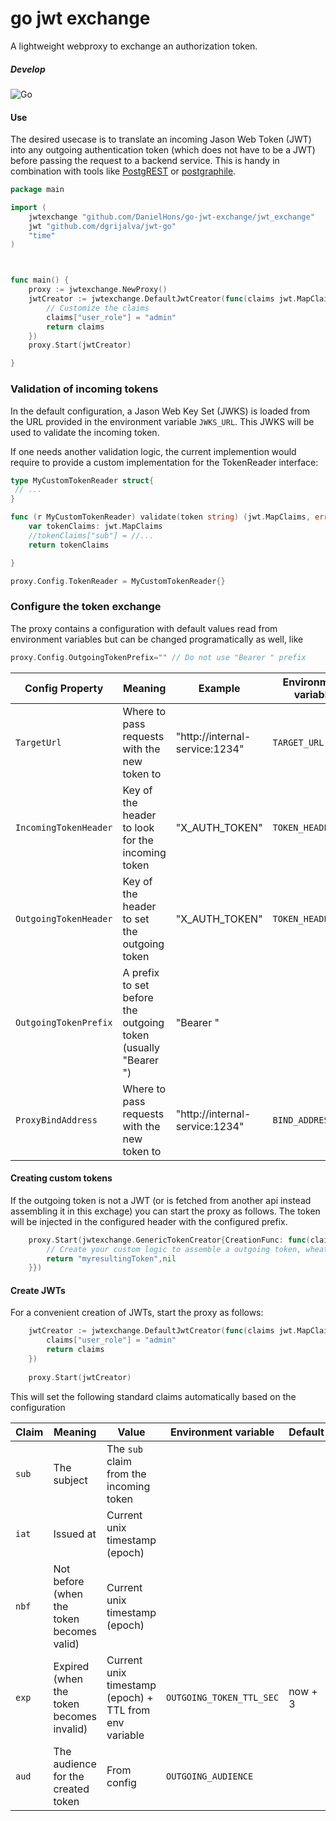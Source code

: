 # go jwt exchange
A lightweight webproxy to exchange an authorization token.

##### Develop
![Go](https://github.com/DanielHons/go-jwt-exchange/workflows/Go/badge.svg?branch=develop)


#### Use
The desired usecase is to translate an incoming Jason Web Token (JWT) into any outgoing authentication token (which does not have to be a JWT) before passing the request to a backend service.
This is handy in combination with tools like [PostgREST](http://postgrest.org/en/v7.0.0/) or [postgraphile](https://www.graphile.org/postgraphile/).

```go
package main

import (
	jwtexchange "github.com/DanielHons/go-jwt-exchange/jwt_exchange"
	jwt "github.com/dgrijalva/jwt-go"
	"time"
)



func main() {
	proxy := jwtexchange.NewProxy()
	jwtCreator := jwtexchange.DefaultJwtCreator(func(claims jwt.MapClaims) jwt.Claims {
        // Customize the claims
		claims["user_role"] = "admin"
		return claims
	})
	proxy.Start(jwtCreator)

}
``` 

### Validation of incoming tokens
In the default configuration, a Jason Web Key Set (JWKS) is loaded from the URL provided in the environment variable `JWKS_URL`.
This JWKS will be used to validate the incoming token.

If one needs another validation logic, the current implemention would require to provide a custom implementation for the TokenReader interface:
```go
type MyCustomTokenReader struct{
 // ...
}

func (r MyCustomTokenReader) validate(token string) (jwt.MapClaims, error){
    var tokenClaims: jwt.MapClaims
    //tokenClaims["sub"] = //...
    return tokenClaims

}

proxy.Config.TokenReader = MyCustomTokenReader{}
``` 

### Configure the token exchange
The proxy contains a configuration with default values read from environment variables but can be changed programatically as well, like


```go
proxy.Config.OutgoingTokenPrefix="" // Do not use "Bearer " prefix
```

| Config Property            | Meaning                                                          | Example                         | Environment variable  | Default  |     
|----------------------------|------------------------------------------------------------------| --------------------------------|-----------------------| ----------------------|     
| `TargetUrl`                |  Where to pass requests with the new token to                    |  "http://internal-service:1234" | `TARGET_URL`          |           |     
| `IncomingTokenHeader`      |  Key of the header to look for the incoming token                |  "X_AUTH_TOKEN"                 | `TOKEN_HEADER_IN`     | "Authorization"      |     
| `OutgoingTokenHeader`      |  Key of the header to set the outgoing  token                    |  "X_AUTH_TOKEN"                 | `TOKEN_HEADER_OUT`    | "Authorization"    |     
| `OutgoingTokenPrefix`      |  A prefix to set before the outgoing token (usually "Bearer ")   |  "Bearer "                      |                       | "Bearer "                      |     
| `ProxyBindAddress`         |  Where to pass requests with the new token to                    |  "http://internal-service:1234" | `BIND_ADDRESS`        | "0.0.0.0:9002"        |     

 
#### Creating custom tokens
If the outgoing token is not a JWT (or is fetched from another api instead assembling it in this exchage) you can start the proxy as follows.
The token will be injected in the configured header with the configured prefix.

```go
	proxy.Start(jwtexchange.GenericTokenCreator{CreationFunc: func(claims jwt.MapClaims) (string,error){
		// Create your custom logic to assemble a outgoing token, wheatever it looks like
		return "myresultingToken",nil
	}})
```

#### Create JWTs 
 
For a convenient creation of JWTs, start the proxy as follows:
```go
	jwtCreator := jwtexchange.DefaultJwtCreator(func(claims jwt.MapClaims) jwt.Claims {
		claims["user_role"] = "admin"
		return claims
	})
	
	proxy.Start(jwtCreator)
```

This will set the following standard claims automatically based on the configuration

| Claim | Meaning                                     | Value                                                  | Environment variable     | Default  |     
|-------|---------------------------------------------| -------------------------------------------------------|--------------------------|----------------------|     
| `sub` |  The subject                                | The `sub` claim from the incoming token                |                          |                          |     
| `iat` |  Issued at                                  | Current unix timestamp (epoch)                         |                          |   |     
| `nbf` |  Not before (when the token becomes valid)  | Current unix timestamp (epoch)                         |                          |     |     
| `exp` |  Expired (when the token becomes invalid)   | Current unix timestamp (epoch) + TTL from env variable | `OUTGOING_TOKEN_TTL_SEC` | now + 3                      |     
| `aud` |  The audience for the created token         | From config                                            | `OUTGOING_AUDIENCE`      |      |     
